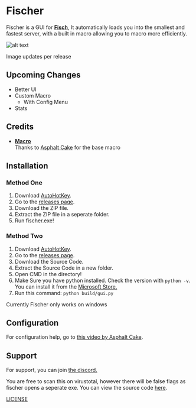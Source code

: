 # Fischer

Fischer is a GUI for **[Fisch](https://www.roblox.com/games/16732694052/Fisch)**,
It automatically loads you into the smallest and fastest server, with a built in macro allowing you to macro more efficiently.

![alt text](https://github-production-user-asset-6210df.s3.amazonaws.com/175903281/389142118-d8530639-254a-4349-8a2d-a10c10d7076a.png?X-Amz-Algorithm=AWS4-HMAC-SHA256&X-Amz-Credential=AKIAVCODYLSA53PQK4ZA%2F20241123%2Fus-east-1%2Fs3%2Faws4_request&X-Amz-Date=20241123T001226Z&X-Amz-Expires=300&X-Amz-Signature=f3663d8162bd84fce744313853033f2788a46ca5157d1821afc6b8da4c9e3e99&X-Amz-SignedHeaders=host)

Image updates per release

## Upcoming Changes
- Better UI
- Custom Macro
  - With Config Menu
- Stats
## Credits

- **[Macro]([https://github.com/dv8-studio/RobloxURLLauncher])**  
  Thanks to [Asphalt Cake](https://www.youtube.com/@AsphaltCake) for the base macro

## Installation
### Method One
1. Download [AutoHotKey](https://www.autohotkey.com/download/ahk-v2.exe).
2. Go to the [releases page](https://github.com/v3kmmw/Fischer/releases).
3. Download the ZIP file.
4. Extract the ZIP file in a seperate folder.
5. Run fischer.exe!
### Method Two
1. Download [AutoHotKey](https://www.autohotkey.com/download/ahk-v2.exe).
2. Go to the [releases page](https://github.com/v3kmmw/Fischer/releases).
3. Download the Source Code.
4. Extract the Source Code in a new folder.
5. Open CMD in the directory!
6. Make Sure you have python installed. Check the version with ``python -v``. You can install it from the [Microsoft Store.](https://apps.microsoft.com/detail/9ncvdn91xzqp?hl=en-US&gl=US)
8. Run this command:
```python build/gui.py```

Currently Fischer only works on windows

## Configuration

For configuration help, go to [this video by Asphalt Cake](https://www.youtube.com/watch?v=S0S8azmXOg8&ab_channel=AsphaltCake).

## Support

For support, you can join [the discord.](https://discord.gg/nrqdP5qZvt)

You are free to scan this on virustotal, however there will be false flags as fischer opens a seperate exe.
You can view the source code [here](https://github.com/v3kmmw/Fischer/blob/main/src/gui.py).


[LICENSE](https://github.com/v3kmmw/Fischer/tree/main?tab=GPL-3.0-1-ov-file)

